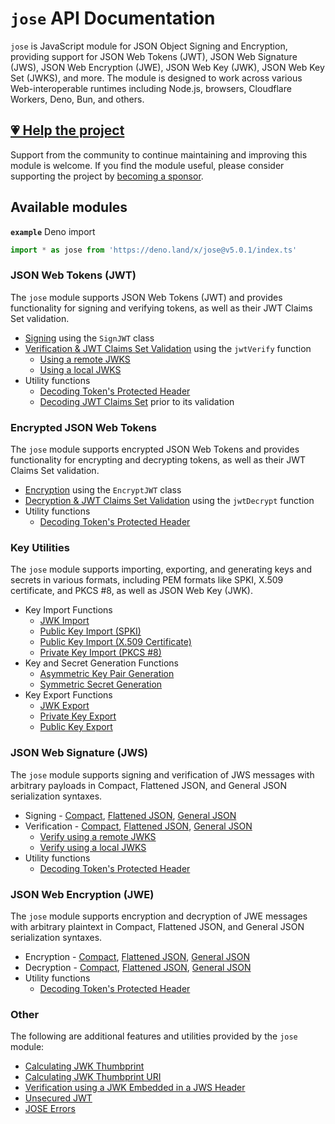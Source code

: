 # `jose` API Documentation

`jose` is JavaScript module for JSON Object Signing and Encryption, providing support for JSON Web Tokens (JWT), JSON Web Signature (JWS), JSON Web Encryption (JWE), JSON Web Key (JWK), JSON Web Key Set (JWKS), and more. The module is designed to work across various Web-interoperable runtimes including Node.js, browsers, Cloudflare Workers, Deno, Bun, and others.

## [💗 Help the project](https://github.com/sponsors/panva)

Support from the community to continue maintaining and improving this module is welcome. If you find the module useful, please consider supporting the project by [becoming a sponsor](https://github.com/sponsors/panva).

## Available modules

**`example`** Deno import
```js
import * as jose from 'https://deno.land/x/jose@v5.0.1/index.ts'
```

### JSON Web Tokens (JWT)

The `jose` module supports JSON Web Tokens (JWT) and provides functionality for signing and verifying tokens, as well as their JWT Claims Set validation.

- [Signing](https://github.com/panva/jose/blob/v5.0.1/docs/classes/jwt_sign.SignJWT.md) using the `SignJWT` class
- [Verification & JWT Claims Set Validation](https://github.com/panva/jose/blob/v5.0.1/docs/functions/jwt_verify.jwtVerify.md) using the `jwtVerify` function
  - [Using a remote JWKS](https://github.com/panva/jose/blob/v5.0.1/docs/functions/jwks_remote.createRemoteJWKSet.md)
  - [Using a local JWKS](https://github.com/panva/jose/blob/v5.0.1/docs/functions/jwks_local.createLocalJWKSet.md)
- Utility functions
  - [Decoding Token's Protected Header](https://github.com/panva/jose/blob/v5.0.1/docs/functions/util_decode_protected_header.decodeProtectedHeader.md)
  - [Decoding JWT Claims Set](https://github.com/panva/jose/blob/v5.0.1/docs/functions/util_decode_jwt.decodeJwt.md) prior to its validation

### Encrypted JSON Web Tokens

The `jose` module supports encrypted JSON Web Tokens and provides functionality for encrypting and decrypting tokens, as well as their JWT Claims Set validation.

- [Encryption](https://github.com/panva/jose/blob/v5.0.1/docs/classes/jwt_encrypt.EncryptJWT.md) using the `EncryptJWT` class
- [Decryption & JWT Claims Set Validation](https://github.com/panva/jose/blob/v5.0.1/docs/functions/jwt_decrypt.jwtDecrypt.md) using the `jwtDecrypt` function
- Utility functions
  - [Decoding Token's Protected Header](https://github.com/panva/jose/blob/v5.0.1/docs/functions/util_decode_protected_header.decodeProtectedHeader.md)

### Key Utilities

The `jose` module supports importing, exporting, and generating keys and secrets in various formats, including PEM formats like SPKI, X.509 certificate, and PKCS #8, as well as JSON Web Key (JWK).

- Key Import Functions
  - [JWK Import](https://github.com/panva/jose/blob/v5.0.1/docs/functions/key_import.importJWK.md)
  - [Public Key Import (SPKI)](https://github.com/panva/jose/blob/v5.0.1/docs/functions/key_import.importSPKI.md)
  - [Public Key Import (X.509 Certificate)](https://github.com/panva/jose/blob/v5.0.1/docs/functions/key_import.importX509.md)
  - [Private Key Import (PKCS #8)](https://github.com/panva/jose/blob/v5.0.1/docs/functions/key_import.importPKCS8.md)
- Key and Secret Generation Functions
  - [Asymmetric Key Pair Generation](https://github.com/panva/jose/blob/v5.0.1/docs/functions/key_generate_key_pair.generateKeyPair.md)
  - [Symmetric Secret Generation](https://github.com/panva/jose/blob/v5.0.1/docs/functions/key_generate_secret.generateSecret.md)
- Key Export Functions
  - [JWK Export](https://github.com/panva/jose/blob/v5.0.1/docs/functions/key_export.exportJWK.md)
  - [Private Key Export](https://github.com/panva/jose/blob/v5.0.1/docs/functions/key_export.exportPKCS8.md)
  - [Public Key Export](https://github.com/panva/jose/blob/v5.0.1/docs/functions/key_export.exportSPKI.md)

### JSON Web Signature (JWS)

The `jose` module supports signing and verification of JWS messages with arbitrary payloads in Compact, Flattened JSON, and General JSON serialization syntaxes.

- Signing - [Compact](https://github.com/panva/jose/blob/v5.0.1/docs/classes/jws_compact_sign.CompactSign.md), [Flattened JSON](https://github.com/panva/jose/blob/v5.0.1/docs/classes/jws_flattened_sign.FlattenedSign.md), [General JSON](https://github.com/panva/jose/blob/v5.0.1/docs/classes/jws_general_sign.GeneralSign.md)
- Verification - [Compact](https://github.com/panva/jose/blob/v5.0.1/docs/functions/jws_compact_verify.compactVerify.md), [Flattened JSON](https://github.com/panva/jose/blob/v5.0.1/docs/functions/jws_flattened_verify.flattenedVerify.md), [General JSON](https://github.com/panva/jose/blob/v5.0.1/docs/functions/jws_general_verify.generalVerify.md)
  - [Verify using a remote JWKS](https://github.com/panva/jose/blob/v5.0.1/docs/functions/jwks_remote.createRemoteJWKSet.md)
  - [Verify using a local JWKS](https://github.com/panva/jose/blob/v5.0.1/docs/functions/jwks_local.createLocalJWKSet.md)
- Utility functions
  - [Decoding Token's Protected Header](https://github.com/panva/jose/blob/v5.0.1/docs/functions/util_decode_protected_header.decodeProtectedHeader.md)

### JSON Web Encryption (JWE)

The `jose` module supports encryption and decryption of JWE messages with arbitrary plaintext in Compact, Flattened JSON, and General JSON serialization syntaxes.

- Encryption - [Compact](https://github.com/panva/jose/blob/v5.0.1/docs/classes/jwe_compact_encrypt.CompactEncrypt.md), [Flattened JSON](https://github.com/panva/jose/blob/v5.0.1/docs/classes/jwe_flattened_encrypt.FlattenedEncrypt.md), [General JSON](https://github.com/panva/jose/blob/v5.0.1/docs/classes/jwe_general_encrypt.GeneralEncrypt.md)
- Decryption - [Compact](https://github.com/panva/jose/blob/v5.0.1/docs/functions/jwe_compact_decrypt.compactDecrypt.md), [Flattened JSON](https://github.com/panva/jose/blob/v5.0.1/docs/functions/jwe_flattened_decrypt.flattenedDecrypt.md), [General JSON](https://github.com/panva/jose/blob/v5.0.1/docs/functions/jwe_general_decrypt.generalDecrypt.md)
- Utility functions
  - [Decoding Token's Protected Header](https://github.com/panva/jose/blob/v5.0.1/docs/functions/util_decode_protected_header.decodeProtectedHeader.md)

### Other

The following are additional features and utilities provided by the `jose` module:

- [Calculating JWK Thumbprint](https://github.com/panva/jose/blob/v5.0.1/docs/functions/jwk_thumbprint.calculateJwkThumbprint.md)
- [Calculating JWK Thumbprint URI](https://github.com/panva/jose/blob/v5.0.1/docs/functions/jwk_thumbprint.calculateJwkThumbprintUri.md)
- [Verification using a JWK Embedded in a JWS Header](https://github.com/panva/jose/blob/v5.0.1/docs/functions/jwk_embedded.EmbeddedJWK.md)
- [Unsecured JWT](https://github.com/panva/jose/blob/v5.0.1/docs/classes/jwt_unsecured.UnsecuredJWT.md)
- [JOSE Errors](https://github.com/panva/jose/blob/v5.0.1/docs/modules/util_errors.md)

